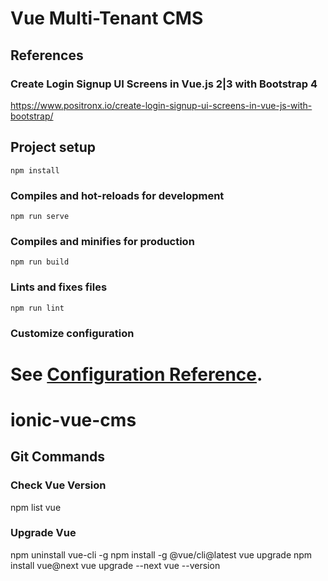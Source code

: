 # Vue Multi-Tenant CMS

## References
### Create Login Signup UI Screens in Vue.js 2|3 with Bootstrap 4
https://www.positronx.io/create-login-signup-ui-screens-in-vue-js-with-bootstrap/


## Project setup
```
npm install
```

### Compiles and hot-reloads for development
```
npm run serve
```

### Compiles and minifies for production
```
npm run build
```

### Lints and fixes files
```
npm run lint
```

### Customize configuration
See [Configuration Reference](https://cli.vuejs.org/config/).
=======
# ionic-vue-cms

## Git Commands
### Check Vue Version
npm list vue
### Upgrade Vue 
npm uninstall vue-cli -g
npm install -g @vue/cli@latest
vue upgrade
npm install vue@next
vue upgrade --next
vue --version
